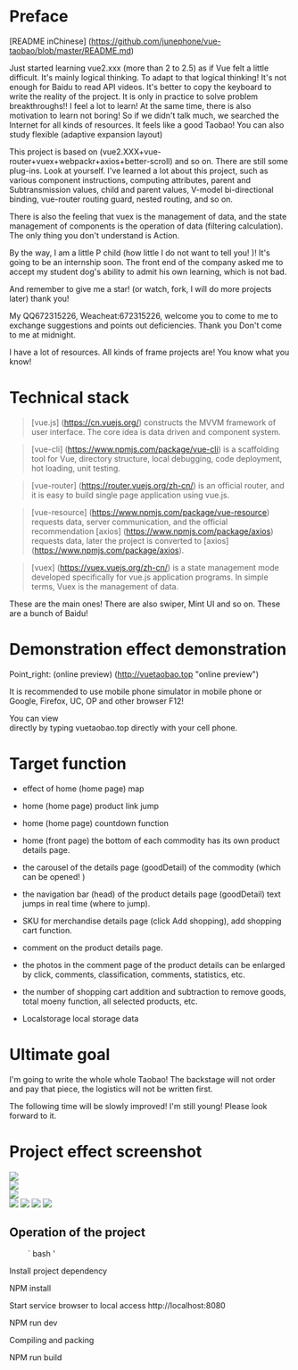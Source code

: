 # Preface

[README inChinese] (https://github.com/junephone/vue-taobao/blob/master/README.md)


Just started learning vue2.xxx (more than 2 to 2.5) as if Vue felt a little difficult. It's mainly logical thinking. To adapt to that logical thinking! It's not enough for Baidu to read API videos.
It's better to copy the keyboard to write the reality of the project. It is only in practice to solve problem breakthroughs!! I feel a lot to learn! At the same time, there is also motivation to learn not boring! So if we didn't talk much, we searched the Internet for all kinds of resources.
It feels like a good Taobao! You can also study flexible (adaptive expansion layout)



This project is based on (vue2.XXX+vue-router+vuex+webpackr+axios+better-scroll) and so on. There are still some plug-ins. Look at yourself.
I've learned a lot about this project, such as various component instructions, computing attributes, parent and Subtransmission values, child and parent values, V-model bi-directional binding, vue-router routing guard, nested routing, and so on.

There is also the feeling that vuex is the management of data, and the state management of components is the operation of data (filtering calculation). The only thing you don't understand is Action.



By the way, I am a little P child (how little I do not want to tell you! )! It's going to be an internship soon. The front end of the company asked me to accept my student dog's ability to admit his own learning, which is not bad.



And remember to give me a star! (or watch, fork, I will do more projects later) thank you!

My QQ672315226, Weacheat:672315226, welcome you to come to me to exchange suggestions and points out deficiencies. Thank you Don't come to me at midnight.

I have a lot of resources. All kinds of frame projects are! You know what you know!




# Technical stack

> [vue.js] (https://cn.vuejs.org/) constructs the MVVM framework of user interface. The core idea is data driven and component system.

> [vue-cli] (https://www.npmjs.com/package/vue-cli) is a scaffolding tool for Vue, directory structure, local debugging, code deployment, hot loading, unit testing.

> [vue-router] (https://router.vuejs.org/zh-cn/) is an official router, and it is easy to build single page application using vue.js.

> [vue-resource] (https://www.npmjs.com/package/vue-resource) requests data, server communication, and the official recommendation [axios] (https://www.npmjs.com/package/axios) requests data, later the project is converted to [axios] (https://www.npmjs.com/package/axios).

> [vuex] (https://vuex.vuejs.org/zh-cn/) is a state management mode developed specifically for vue.js application programs. In simple terms, Vuex is the management of data.



These are the main ones! There are also swiper, Mint UI and so on. These are a bunch of Baidu!






# Demonstration effect demonstration

Point_right: (online preview) (http://vuetaobao.top "online preview") <br>

It is recommended to use mobile phone simulator in mobile phone or Google, Firefox, UC, OP and other browser F12! <br>

You can view <br> directly by typing vuetaobao.top directly with your cell phone.




# Target function

* effect of home (home page) map

* home (home page) product link jump

* home (home page) countdown function

* home (front page) the bottom of each commodity has its own product details page.

* the carousel of the details page (goodDetail) of the commodity (which can be opened! )

* the navigation bar (head) of the product details page (goodDetail) text jumps in real time (where to jump).

* SKU for merchandise details page (click Add shopping), add shopping cart function.

* comment on the product details page.

* the photos in the comment page of the product details can be enlarged by click, comments, classification, comments, statistics, etc.

* the number of shopping cart addition and subtraction to remove goods, total moeny function, all selected products, etc.

* Localstorage local storage data




# Ultimate goal



I'm going to write the whole whole Taobao! The backstage will not order and pay that piece, the logistics will not be written first.

The following time will be slowly improved! I'm still young! Please look forward to it.





# Project effect screenshot

![](https://github.com/junephone/vue-taobao/blob/master/src/assets/zs/good1.gif)<br>
![](https://github.com/junephone/vue-taobao/blob/master/src/assets/zs/good2.gif)<br>
![](https://github.com/junephone/vue-taobao/blob/master/src/assets/zs/good3.gif)<br>
![](https://github.com/junephone/vue-taobao/blob/master/src/assets/zs/home.jpg)
![](https://github.com/junephone/vue-taobao/blob/master/src/assets/zs/express.png)
![](https://github.com/junephone/vue-taobao/blob/master/src/assets/zs/shopcart.png)
![](https://github.com/junephone/vue-taobao/blob/master/src/assets/zs/mytaobao.png)




## Operation of the project



` ` ` ` ` ` ` bash '

Install project dependency

NPM install



Start service browser to local access http://localhost:8080

NPM run dev



Compiling and packing

NPM run build
